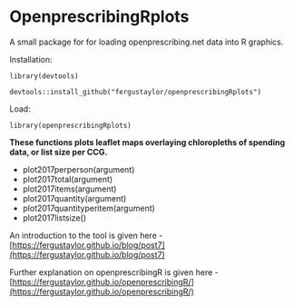 # OpenprescribingRplots

A small package for for loading openprescribing.net data into R graphics.

Installation:

`library(devtools)`

`devtools::install_github("fergustaylor/openprescribingRplots")`

Load:

`library(openprescribingRplots)`

__These functions plots leaflet maps overlaying chloropleths of spending data, or list size per CCG.__

 *  plot2017perperson(argument)
 *  plot2017total(argument)
 *  plot2017items(argument)
 *  plot2017quantity(argument)
 *  plot2017quantityperitem(argument)
 *  plot2017listsize()
 
An introduction to the tool is given here - [https://fergustaylor.github.io/blog/post7](https://fergustaylor.github.io/blog/post7)

Further explanation on openprescribingR is given here - [https://fergustaylor.github.io/openprescribingR/](https://fergustaylor.github.io/openprescribingR/)
